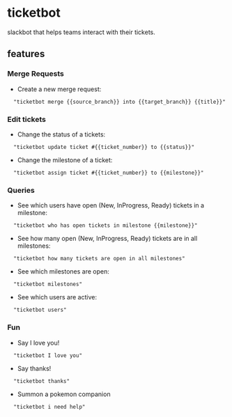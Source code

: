 # ticketbot
slackbot that helps teams interact with their tickets.

## features

### Merge Requests
- Create a new merge request:
```
  "ticketbot merge {{source_branch}} into {{target_branch}} {{title}}"
```

### Edit tickets
- Change the status of a tickets:
```
  "ticketbot update ticket #{{ticket_number}} to {{status}}"
```

- Change the milestone of a ticket:
```
  "ticketbot assign ticket #{{ticket_number}} to {{milestone}}"
```

### Queries
- See which users have open (New, InProgress, Ready) tickets in a milestone:
```
  "ticketbot who has open tickets in milestone {{milestone}}"
```

- See how many open (New, InProgress, Ready) tickets are in all milestones:
```
  "ticketbot how many tickets are open in all milestones"
```

- See which milestones are open:
```
  "ticketbot milestones"
```

- See which users are active:
```
  "ticketbot users"
```

### Fun
- Say I love you!
```
  "ticketbot I love you"
```

- Say thanks!
```
  "ticketbot thanks"
```

- Summon a pokemon companion
```
  "ticketbot i need help"
```
